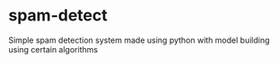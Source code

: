 # spam-detect
Simple spam detection system made using python with model building using certain algorithms
